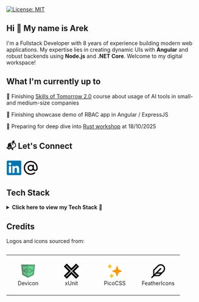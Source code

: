 [![License: MIT](https://img.shields.io/badge/License-MIT-yellow.svg)](LICENSE)

## Hi 👋 My name is Arek

I'm a Fullstack Developer with 8 years of experience building modern web applications. My expertise lies in creating dynamic UIs with **Angular** and robust backends using **Node.js** and **.NET Core**. Welcome to my digital workspace!

## What I'm currently up to

🔹 Finishing [Skills of Tomorrow 2.0](https://rsvp.withgoogle.com/events/umiejetnoscijutra) course about usage of AI tools in small- and medium-size companies

🔹 Finishing showcase demo of RBAC app in Angular / ExpressJS

🔹 Preparing for deep dive into [Rust workshop](https://stacja.it/produkt/bezplatnie-programowanie-w-jezyku-rust) at 18/10/2025

## 📬 Let's Connect

<p align="left">
  <a href="https://linkedin.com/in/arkadiusz-pabian" target="_blank" rel="noreferrer"><img src="images/linkedin-original.svg" alt="LinkedIn" width="40" height="40"/></a>
  <a href="mailto:arkadiusz.pabian@gmail.com" target="_blank" rel="noreferrer"><img src="images/email-original.svg" alt="Email" width="40" height="40"/></a>
</p>

## Tech Stack

<details>
  <summary>
    <strong>Click here to view my Tech Stack</strong> 🚀
  </summary>

### Languages

<div align="left">
  <a href="https://www.typescriptlang.org/" target="_blank" rel="noreferrer"><img src="images/typescript-original.svg" height="40" alt="typescript logo"  /></a>
  <a href="https://developer.mozilla.org/en-US/docs/Web/JavaScript" target="_blank" rel="noreferrer"><img src="images/javascript-original.svg" height="40" alt="javascript logo"  /></a>
  <a href="https://docs.microsoft.com/en-us/dotnet/csharp/" target="_blank" rel="noreferrer"><img src="images/csharp-original.svg" height="40" alt="csharp logo"  /></a>
  <a href="https://www.gnu.org/software/bash/" target="_blank" rel="noreferrer"><img src="images/bash-original.svg" height="40" alt="bash logo"  /></a>
  <a href="https://learn.microsoft.com/en-us/powershell/" target="_blank" rel="noreferrer"><img src="images/powershell-original.svg" height="40" alt="powershell logo"  /></a>
</div>

### Frontend

<div align="left">
  <a href="https://angular.io" target="_blank" rel="noreferrer"><img src="images/angular-original.svg" height="40" alt="angular logo"  /></a>
  <a href="https://material.angular.io" target="_blank" rel="noreferrer"><img src="images/angularmaterial-original.svg" height="40" alt="angular material logo"  /></a>
  <a href="https://tailwindcss.com/" target="_blank" rel="noreferrer"><img src="images/tailwindcss-original.svg" height="40" alt="tailwindcss logo"  /></a>
  <a href="https://getbootstrap.com" target="_blank" rel="noreferrer"><img src="images/bootstrap-original.svg" height="40" alt="bootstrap logo"  /></a>
  <a href="https://picocss.com" target="_blank" rel="noreferrer"><img src="images/picocss-original.svg" height="40" alt="picocss logo"  /></a>
</div>

### Backend

<div align="left">
  <a href="https://dotnet.microsoft.com/" target="_blank" rel="noreferrer"><img src="images/dotnetcore-original.svg" height="40" alt=".net core logo"  /></a>
  <a href="https://expressjs.com" target="_blank" rel="noreferrer"><img src="images/express-original.svg" height="40" alt="expressjs logo"  /></a>
  <a href="https://nestjs.com/" target="_blank" rel="noreferrer"><img src="images/nestjs-original.svg" height="40" alt="nestjs logo"  /></a>
</div>

### Databases

<div align="left">
  <a href="https://www.sqlite.org/" target="_blank" rel="noreferrer"><img src="images/sqlite-original.svg" height="40" alt="sqlite logo"  /></a>
  <a href="https://www.microsoft.com/en-us/sql-server" target="_blank" rel="noreferrer"><img src="images/microsoftsqlserver-original.svg" height="40" alt="mssql logo"  /></a>
  <a href="https://www.postgresql.org" target="_blank" rel="noreferrer"><img src="images/postgresql-original.svg" height="40" alt="postgresql logo"  /></a>
  <a href="https://www.mongodb.com/" target="_blank" rel="noreferrer"><img src="images/mongodb-original.svg" height="40" alt="mongodb logo"  /></a>
</div>

### Testing

<div align="left">
  <a href="https://xunit.net/" target="_blank" rel="noreferrer"><img src="images/xunit-original.svg" height="40" alt="xunit logo"  /></a>
  <a href="https://jasmine.github.io/" target="_blank" rel="noreferrer"><img src="images/jasmine-original.svg" height="40" alt="jasmine logo"  /></a>
  <a href="https://karma-runner.github.io/" target="_blank" rel="noreferrer"><img src="images/karma-original.svg" height="40" alt="karma logo"  /></a>
  <a href="https://www.cypress.io/" target="_blank" rel="noreferrer"><img src="images/cypressio-original.svg" height="40" alt="cypress logo"  /></a>
</div>

### IDE's

<div align="left">
  <a href="https://visualstudio.microsoft.com/" target="_blank" rel="noreferrer"><img src="images/visualstudio-original.svg" height="40" alt="visual studio logo"  /></a>
  <a href="https://code.visualstudio.com/" target="_blank" rel="noreferrer"><img src="images/vscode-original.svg" height="40" alt="vscode logo"  /></a>
</div>

### DevOps Toolchains

<div align="left">
  <a href="https://azure.microsoft.com/en-us/services/devops/" target="_blank" rel="noreferrer"><img src="images/azuredevops-original.svg" height="40" alt="azure devops logo"  /></a>
  <a href="https://www.docker.com/" target="_blank" rel="noreferrer"><img src="images/docker-original.svg" height="40" alt="docker logo"  /></a>
</div>

### Operating systems

<div align="left">
  <a href="https://www.debian.org/" target="_blank" rel="noreferrer"><img src="images/debian-original.svg" height="40" alt="debian logo" /></a>
  <a href="https://www.microsoft.com/windows/" target="_blank" rel="noreferrer"><img src="images/windows11-original.svg" height="40" alt="windows logo" /></a>
  <a href="https://www.android.com/" target="_blank" rel="noreferrer"><img src="images/android-original.svg" height="40" alt="android logo" /></a>
</div>

</details>

## Credits

Logos and icons sourced from:

<table align="left">
  <tr>
    <td align="center" width="100" height="100">
      <a href="https://github.com/devicons/devicon" target="_blank" rel="noreferrer">
        <img src="images/devicon-original.svg" height="40" width="40" alt="Devicon logo" />
      </a>
      <br />
      Devicon
    </td>
    <td align="center" width="100" height="100">
      <a href="https://xunit.net/" target="_blank" rel="noreferrer">
        <img src="images/xunit-original.svg" height="40" width="40" alt="xUnit logo" />
      </a>
      <br />
      xUnit
    </td>
    <td align="center" width="100" height="100">
      <a href="https://picocss.com" target="_blank" rel="noreferrer">
        <img src="images/picocss-original.svg" height="40" width="40" alt="Pico CSS logo" />
      </a>
      <br />
      PicoCSS
    </td>
    <td align="center" width="100" height="100">
      <a href="https://feathericons.com" target="_blank" rel="noreferrer">
        <img src="images/feather-original.svg" height="40" width="40" alt="Feather Icons logo" />
      </a>
      <br />
      FeatherIcons
    </td>
  </tr>
</table>